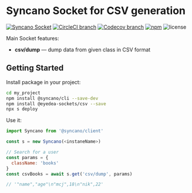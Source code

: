 # Syncano Socket for CSV generation

[![Syncano Socket](https://img.shields.io/badge/syncano-socket-blue.svg)](https://syncano.io)
[![CircleCI branch](https://img.shields.io/circleci/project/github/eyedea-io/syncano-socket-csv/master.svg)](https://circleci.com/gh/eyedea-io/syncano-socket-csv/tree/master)
[![Codecov branch](https://img.shields.io/codecov/c/github/eyedea-io/syncano-socket-csv/master.svg)](https://codecov.io/github/eyedea-io/syncano-socket-csv/)
[![npm](https://img.shields.io/npm/dw/@eyedea-sockets/csv.svg)](https://www.npmjs.com/package/@eyedea-sockets/csv)
![license](https://img.shields.io/github/license/eyedea-io/syncano-socket-csv.svg)

Main Socket features:

* **csv/dump** — dump data from given class in CSV format

## Getting Started

Install package in your project:

```sh
cd my_project
npm install @syncano/cli --save-dev
npm install @eyedea-sockets/csv --save
npx s deploy
```

Use it:

```js
import Syncano from '@syncano/client'

const s = new Syncano(<instaneName>)

// Search for a user
const params = {
  className: 'books'
}
const csvBooks = await s.get('csv/dump', params)

// '"name","age"\n"mcj",18\n"nik",22'

```
